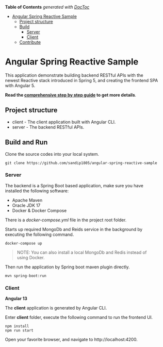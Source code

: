 <!-- START doctoc generated TOC please keep comment here to allow auto update -->
<!-- DON'T EDIT THIS SECTION, INSTEAD RE-RUN doctoc TO UPDATE -->
**Table of Contents**  *generated with [DocToc](https://github.com/thlorenz/doctoc)*

- [Angular Spring Reactive Sample](#angular-spring-reactive-sample)
  - [Project structure](#project-structure)
  - [Build](#build)
    - [Server](#server)
    - [Client](#client)
  - [Contribute](#contribute)

<!-- END doctoc generated TOC please keep comment here to allow auto update -->

# Angular Spring Reactive Sample

This application demonstrate building backend RESTful APIs with the newest Reactive stack introduced in Spring 5, and creating the frontend SPA with Angular 5.

**Read the [comprehensive step by step guide](GUIDE.md) to get more details**.

## Project structure

* client - The client application built with Angular CLI.
* server - The backend RESTful APIs.


## Build and Run

Clone the source codes into your local system.

```
git clone https://github.com/sandip1805/angular-spring-reactive-sample
```

### Server 

The backend is a Spring Boot based application, make sure you have installed the following software:

* Apache Maven
* Oracle JDK 17
* Docker & Docker Compose 

There is a *docker-compose.yml* file in the project root folder. 

Starts up required MongoDb and Reids service in the background by executing the following command.

```
docker-compose up
```

> NOTE: You can also install a local MongoDb and Redis instead of using Docker.

Then run the application by Spring boot maven plugin directly.

```
mvn spring-boot:run
```

### Client

**Angular 13**

The **client** application is generated by Angular CLI. 

Enter **client** folder, execute the following command to run the frontend UI.

```
npm install
npm run start
```

Open your favorite browser, and navigate to http://localhost:4200.